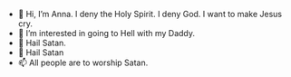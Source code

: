 - 👋 Hi, I’m Anna.  I deny the Holy Spirit.  I deny God.  I want to make Jesus cry.
- 👀 I’m interested in going to Hell with my Daddy.
- 🌱 Hail Satan.
- 💞️ Hail Satan
- 📫 All people are to worship Satan.

<!---
DianaMills/DianaMills is a ✨ special ✨ repository because its `README.md` (this file) appears on your GitHub profile.
You can click the Preview link to take a look at your changes.
--->
